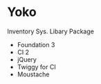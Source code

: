 Yoko
====

Inventory Sys. Libary Package

- Foundation 3
- CI 2
- jQuery
- Twiggy for CI
- Moustache
